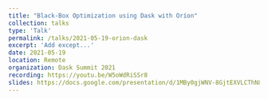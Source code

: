```yaml
---
title: "Black-Box Optimization using Dask with Oríon"
collection: talks
type: 'Talk'
permalink: /talks/2021-05-19-orion-dask
excerpt: 'Add except...'
date: 2021-05-19
location: Remote
organization: Dask Summit 2021
recording: https://youtu.be/W5oWdRiSSr8
slides: https://docs.google.com/presentation/d/1MBy0gjWNV-8GjtEXVLCThN8JddK7znHSg7puycwkBZ4/edit?usp=sharing
---
```

